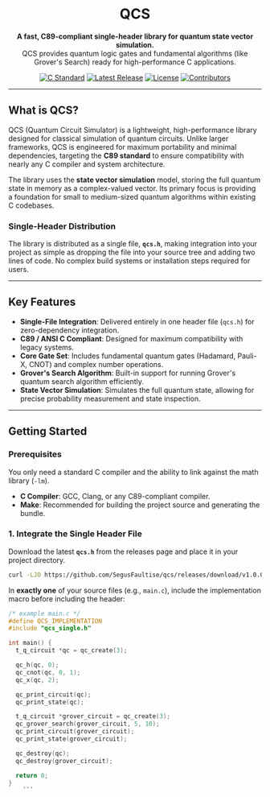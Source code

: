 <div align="center">

  <h1>QCS</h1>
  
  <p>
    <strong>A fast, C89-compliant single-header library for quantum state vector simulation.</strong>
    <br />
    QCS provides quantum logic gates and fundamental algorithms (like Grover's Search) ready for high-performance C applications.
  </p>

  <p>
    <a href="https://en.wikipedia.org/wiki/C89_(C_standard)"><img src="https://img.shields.io/badge/C_Standard-C89_|_ANSI_C-blue?style=flat&logo=c&logoColor=white" alt="C Standard"></a>
    <a href="https://github.com/SegusFaultise/qcs/releases"><img src="https://img.shields.io/github/v/release/SegusFaultise/qcs" alt="Latest Release"></a>
    <a href="https://github.com/SegusFaultise/qcs/blob/master/LICENSE"><img src="https://img.shields.io/github/license/SegusFaultise/qcs" alt="License"></a>
    <a href="https://github.com/SegusFaultise/qcs/graphs/contributors"><img src="https://img.shields.io/github/contributors/SegusFaultise/qcs" alt="Contributors"></a>
  </p>
</div>

---

## What is QCS?

QCS (Quantum Circuit Simulator) is a lightweight, high-performance library designed for classical simulation of quantum circuits. Unlike larger frameworks, QCS is engineered for maximum portability and minimal dependencies, targeting the **C89 standard** to ensure compatibility with nearly any C compiler and system architecture.

The library uses the **state vector simulation** model, storing the full quantum state in memory as a complex-valued vector. Its primary focus is providing a foundation for small to medium-sized quantum algorithms within existing C codebases.

### Single-Header Distribution

The library is distributed as a single file, **`qcs.h`**, making integration into your project as simple as dropping the file into your source tree and adding two lines of code. No complex build systems or installation steps required for users.

---

## Key Features

* **Single-File Integration**: Delivered entirely in one header file (`qcs.h`) for zero-dependency integration.
* **C89 / ANSI C Compliant**: Designed for maximum compatibility with legacy systems.
* **Core Gate Set**: Includes fundamental quantum gates (Hadamard, Pauli-X, CNOT) and complex number operations.
* **Grover's Search Algorithm**: Built-in support for running Grover's quantum search algorithm efficiently.
* **State Vector Simulation**: Simulates the full quantum state, allowing for precise probability measurement and state inspection.

---

## Getting Started

### Prerequisites

You only need a standard C compiler and the ability to link against the math library (`-lm`).

* **C Compiler**: GCC, Clang, or any C89-compliant compiler.
* **Make**: Recommended for building the project source and generating the bundle.

### 1. Integrate the Single Header File

Download the latest **`qcs.h`** from the releases page and place it in your project directory.
```bash
curl -LJO https://github.com/SegusFaultise/qcs/releases/download/v1.0.0/qcs.h
```

In **exactly one** of your source files (e.g., `main.c`), include the implementation macro before including the header:

```c
/* example main.c */
#define QCS_IMPLEMENTATION
#include "qcs_single.h"

int main() {
  t_q_circuit *qc = qc_create(3);

  qc_h(qc, 0);
  qc_cnot(qc, 0, 1);
  qc_x(qc, 2);

  qc_print_circuit(qc);
  qc_print_state(qc);

  t_q_circuit *grover_circuit = qc_create(3);
  qc_grover_search(grover_circuit, 5, 10);
  qc_print_circuit(grover_circuit);
  qc_print_state(grover_circuit);

  qc_destroy(qc);
  qc_destroy(grover_circuit);

  return 0;
}
    ```
